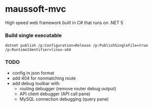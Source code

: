 # maussoft-mvc

High speed web framework built in C# that runs on .NET 5

### Build single executable

    dotnet publish /p:Configuration=Release /p:PublishSingleFile=true /p:RuntimeIdentifier=linux-x64

### TODO

- config in json format
- add 404 for nonmatching route 
- add debug toolbar with
  - routing debugger (remove router debug output)
  - API client debugger (API call pane)
  - MySQL connection debugging (query pane)
